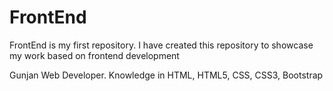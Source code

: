 # FrontEnd
FrontEnd is my first repository. I have created this repository to showcase my work based on frontend development 

Gunjan
Web Developer. Knowledge in HTML, HTML5, CSS, CSS3, Bootstrap 
